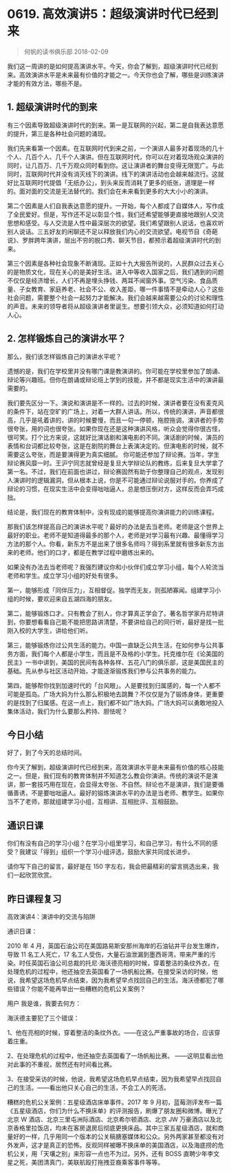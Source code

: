 # 0619. 高效演讲5：超级演讲时代已经到来
> 何帆的读书俱乐部
2018-02-09

我们这一周讲的是如何提高演讲水平。今天，你会了解到，超级演讲时代已经到来。高效演讲水平是未来最有价值的才能之一。今天你也会了解，哪些是训练演讲才能的有效方法，哪些不是。

## 1. 超级演讲时代的到来
有三个因素导致超级演讲时代的到来。第一是互联网的兴起，第二是自我表达意愿的提升，第三是各种社会问题的涌现。

我们先来看第一个因素。在互联网时代到来之前，一个演讲人最多对着现场的几十个人、几百个人、几千个人演讲。但在互联网时代，你可以在对着现场观众演讲的同时，让几百万、几千万观众同时看到你。这让演讲者的舞台变得无限宽广。与此同时，互联网时代并没有消灭线下的演讲。线下的演讲活动也会越来越流行。这就好比互联网时代提倡「无纸办公」，到头来反而消耗了更多的纸张，道理是一样的。面对面的交流是无法替代的。我们会在未来看到更多的大大小小的演讲。

第二个因素是人们自我表达意愿的提升。一开始，每个人都成了自媒体人，写作成了全民爱好。但是，写作还不足以彰显个性，我们还希望能够更直接地跟别人交流思想和感受。与人交流是人性中最深层次的欲望。我们希望跟别人说话，也喜欢听别人说话。三五好友的闲聊还不足以释放我们内心的交流欲望。电视节目《奇葩说》、罗胖跨年演讲，层出不穷的脱口秀、聊天节目，都预示着超级演讲时代的到来。

第三个因素是各种社会现象不断涌现。正如十九大报告所说的，人民群众过去关心的是物质文化，现在关心的是美好生活。进入中等收入国家之后，我们遇到的问题不仅仅是经济增长，人们不再是埋头挣钱、两耳不闻窗外事。空气污染、食品质量、子女教育、家庭养老、社会不公、收入差距，哪一件事情不是牵动人心？这些社会问题，需要整个社会一起努力才能解决。我们会越来越需要公众的讨论和理性的声音。未来的领导者将从超级演讲者里诞生。想要引领大众，必须知道如何打动人心。

## 2. 怎样锻炼自己的演讲水平？
那么，我们该怎样锻炼自己的演讲水平呢？

遗憾的是，我们在学校里并没有哪门课是教演讲的。你可能在学校里参加了朗诵、辩论等兴趣班。但你在朗诵或辩论班上学到的技能，并不都是现实生活中的演讲最需要的。

我们要先区分一下。演说和演讲是不一样的。过去的时候，演讲者要在没有麦克风的条件下，站在空旷的广场上，对着一大群人讲话。所以，传统的演讲，声音都很高，几乎是吼着讲的，讲的时候要慢，而且一句一停顿，拖腔拖调，演讲者的手势很夸张，用的词也很夸张。如果你现在还是这种演讲风格，听众会觉得你很古怪，很可笑。打个比方来说，这就好比演话剧和演电影的不同。演话剧的时候，演员的表情和台词都比较夸张，这是在剧院的舞台上表演决定的。但演电影的时候，就不需要这么夸张，而是要演得更为真实细腻。
你可能还参加了辩论赛。当年，学生辩论赛风靡一时。王沪宁同志就曾经是复旦大学辩论队的教练，后来复旦大学拿了第一名。不过，我们在前面也讲过，辩论赛固然有助于你整理自己的观点，发现别人演讲时的逻辑漏洞，但从根本上说，你是不可能通过辩论说服对手的。你养成了辩论的习惯，在现实生活中会变得咄咄逼人，总是想压倒对方，这样反而会弄巧成拙。

结论是，我们现在的教育体制中，没有现成的能够提高你演讲能力的训练课程。

那我们该怎样提高自己的演讲水平呢？最好的办法是去当老师。老师是这个世界上最好的职业。老师不是知道得最多的那个人，老师是对学习最有兴趣、最懂得学习方法的那个人。你看，新东方不是出来了很多名师吗？得到系里就有很多新东方出来的老师。他们的口才，都是在教学过程中磨练出来的。

如果没有办法去当老师呢？我强烈建议你和小伙伴们成立学习小组，每个人轮流当老师和学生。成立学习小组的好处有很多。

第一，能够形成「同伴压力」，互相督促。独学而无友，则孤陋寡闻。组建学习小组的时候，要欢迎来自五湖四海的朋友。

第二，能够锻炼口才。只有教会了别人，你才算真正学会了。著名哲学家丹尼特讲到，你要想看看自己能不能把思路讲清楚，不要讲给自己的同行听，最好是找一批刚入校的大学生，讲给他们听。

第三，能够锻炼你过公共生活的能力。中国一直缺乏公共生活，在如何参与公共事务方面，我们每个人都是小学生，而且是不及格的小学生。托克维尔在《论美国的民主》一书中讲到，美国的民间有各种各样、五花八门的俱乐部，这是美国民主的基础。先从参与社区活动开始，才能逐渐锻炼我们参与公共事务的能力。

第四，能够帮你找到加速时代的「台风眼」。人是要找到归属感的，每一个人都不可能是孤岛。广场大妈为什么那么积极地去跳舞？不仅仅是为了锻炼身体，更重要的是找到了归属感。在这一点上，我们都不如广场大妈。广场大妈可以勇敢地投入集体活动，我们为什么要那么矜持、胆怯呢？

## 今日小结
好了，到了今天的总结时间。

你今天了解到，超级演讲时代已经到来，高效演讲水平是未来最有价值的核心技能之一。但是，我们现有的教育体制并不知道怎么教会你演讲。传统的演说不是演讲，那一套技巧用在现在，会显得太夸张、不自然。辩论也不是演讲，我们是要循循善诱，不是要咄咄逼人。最好的锻炼演讲水平的办法是当老师、教学生。如果你当不了老师，那就组建学习小组，互相讲、互相批评、互相鼓励。

## 通识日课
你们有没有自己的学习小组？在学习小组里学习，和自己学习，有什么不同的感受？我建议「得到」组织一个学习小组评选，鼓励大家共同成长进步。

请你写下自己的留言，最好是在 150 字左右，我会把最精彩的留言挑选出来，我们一起欣赏欣赏。

## 昨日课程复习
高效演讲4：演讲中的交流与陷阱

通识日课：

2010 年 4 月，英国石油公司在美国路易斯安那州海岸的石油钻井平台发生爆炸，导致 11 名工人死亡，17 名工人受伤，大量石油泄漏到墨西哥湾，带来严重的污染。时任英国石油公司总裁的托尼·海沃德亮相的时候，穿着整洁的条纹外衣，在处理危机的过程中，他还抽空去英国看了一场帆船比赛。在接受采访的时候，他说，我希望这场危机早点结束，因为我希望早点找回自己的生活。海沃德都犯了哪些错误？你能不能再举出一些糟糕的危机公关案例？

用户 我是谁，我要去何方：

海沃德主要犯了三个错误：

1、他在亮相的时候，穿着整洁的条纹外衣。——在这么严重事故的场合，应该穿着庄重。

2、在处理危机的过程中，他还抽空去英国看了一场帆船比赛。 ——这明显看出他对此事的不重视，居然还有时间看比赛。

3、在接受采访的时候，他说，我希望这场危机早点结束，因为我希望早点找回自己的生活。——看出他只关心自己的生活，不会工人的死活。

糟糕的危机公关案例：五星级酒店床单事件。2017 年 9 月初，蓝莓测评发布一篇《五星级酒店，你们为什么不换床单》的评测报告，刷爆了朋友圈和微博。曝光了北京 W 酒店、北京三里屯洲际酒店、北京希尔顿酒店、北京 JW 万豪酒店以及北京香格里拉饭店，均未在客房退房后彻底更换床品。其中三家五星级酒店，就和商量好的一样，几乎用同一个版本的公关稿搪塞媒体和公众。另外两家甚至都没有对外发声，这才是真正的恐怖。反观同样被曝不换床单的美国酒店，以及海底捞的危机公关，用「天壤之别」来形容一点也不为过。另外，还有 BOSS 直聘少年李文星之死，美团清真门，美联航殴打拖拽亚裔乘客事件等等。




